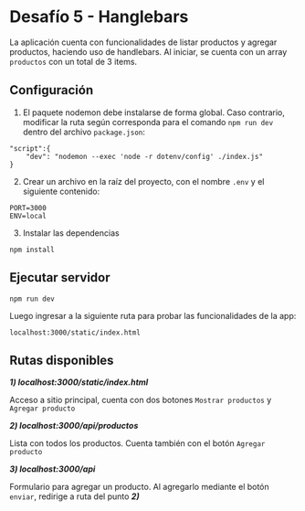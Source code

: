 # Desafío 5 - Hanglebars
La aplicación cuenta con funcionalidades de listar productos y agregar productos, haciendo uso de handlebars. Al iniciar, se cuenta con un array `productos` con un total de 3 items.

## Configuración

1. El paquete nodemon debe instalarse de forma global. Caso contrario, modificar la ruta según corresponda para el comando `npm run dev` dentro del archivo `package.json`:
```
"script":{
    "dev": "nodemon --exec 'node -r dotenv/config' ./index.js"
}
```
2. Crear un archivo en la raíz del proyecto, con el nombre `.env` y el siguiente contenido:
```
PORT=3000
ENV=local
```
3. Instalar las dependencias
```
npm install
```

## Ejecutar servidor
```
npm run dev
```
Luego ingresar a la siguiente ruta para probar las funcionalidades de la app:
```
localhost:3000/static/index.html
```
## Rutas disponibles

***1) localhost:3000/static/index.html***

Acceso a sitio principal, cuenta con dos botones `Mostrar productos` y `Agregar producto`

***2) localhost:3000/api/productos***

Lista con todos los productos. Cuenta también con el botón `Agregar producto`

***3) localhost:3000/api***

Formulario para agregar un producto. Al agregarlo mediante el botón `enviar`, redirige a ruta del punto ***2)***